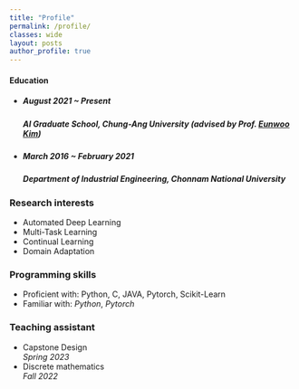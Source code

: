 ```yaml
---
title: "Profile"
permalink: /profile/
classes: wide  
layout: posts
author_profile: true
---
```


#### Education
- ##### *August 2021 ~ Present*
  ##### AI Graduate School, Chung-Ang University (advised by Prof. [Eunwoo Kim](https://vllab.cau.ac.kr/members/professor/))<br>
- ##### *March 2016 ~ February 2021*<br>
  ##### Department of Industrial Engineering, Chonnam National University<br>

### Research interests
- Automated Deep Learning<br>
- Multi-Task Learning<br>
- Continual Learning<br>
- Domain Adaptation<br>

### Programming skills
- Proficient with: Python, C, JAVA, Pytorch, Scikit-Learn<br>
- Familiar with: *Python*, *Pytorch*<br>

### Teaching assistant
- Capstone Design<br>
  *Spring 2023*<br>
- Discrete mathematics<br>
  *Fall 2022*
